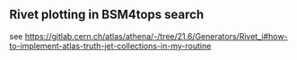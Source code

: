 ## Rivet plotting in BSM4tops search

see https://gitlab.cern.ch/atlas/athena/-/tree/21.6/Generators/Rivet_i#how-to-implement-atlas-truth-jet-collections-in-my-routine

